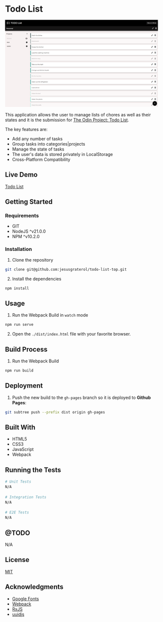 # Todo List

![Todo List](./readme-assets/screenshot-01.png)

This application allows the user to manage lists of chores as well as their states and it is the submission for [The Odin Project: Todo List](https://www.theodinproject.com/lessons/node-path-javascript-todo-list). 

The key features are:

- Add any number of tasks
- Group tasks into categories|projects
- Manage the state of tasks
- The user's data is stored privately in LocalStorage
- Cross-Platform Compatibility





## Live Demo

[Todo List](https://jesusgraterol.github.io/todo-list-top/)





## Getting Started

### Requirements

- GIT
- NodeJS ^v21.0.0
- NPM ^v10.2.0

### Installation

1) Clone the repository
```bash
git clone git@github.com:jesusgraterol/todo-list-top.git
```

2) Install the dependencies
```bash
npm install
```






## Usage

1) Run the Webpack Build in `watch` mode

```bash
npm run serve
```

2) Open the `./dist/index.html` file with your favorite browser.




## Build Process

1) Run the Webpack Build
```bash
npm run build
```



## Deployment

1) Push the new build to the `gh-pages` branch so it is deployed to **Github Pages**:

```bash
git subtree push --prefix dist origin gh-pages
```





## Built With

- HTML5
- CSS3
- JavaScript
- Webpack




## Running the Tests

```bash
# Unit Tests
N/A

# Integration Tests
N/A

# E2E Tests
N/A
```





## @TODO

N/A





## License

[MIT](https://choosealicense.com/licenses/mit/)





## Acknowledgments

- [Google Fonts](https://fonts.google.com/icons)
- [Webpack](https://webpack.js.org/)
- [RxJS](https://rxjs.dev/)
- [uuidjs](https://github.com/uuidjs/uuid)